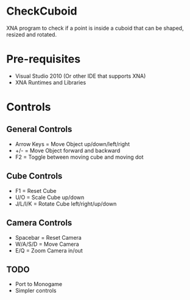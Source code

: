 CheckCuboid
===========

XNA program to check if a point is inside a cuboid that can be shaped, resized and rotated.

Pre-requisites
===========
 - Visual Studio 2010 (Or other IDE that supports XNA)
 - XNA Runtimes and Libraries

Controls
===========

General Controls
----------------
 - Arrow Keys	=		Move Object up/down/left/right
 - +/- 		=		Move Object forward and backward
 - F2			=		Toggle between moving cube and moving dot


Cube Controls
----------------
 - F1			=		Reset Cube
 - U/O			=		Scale Cube up/down
 - J/L/I/K		=		Rotate Cube left/right/up/down


Camera Controls
----------------
 - Spacebar	=		Reset Camera
 - W/A/S/D		=		Move Camera
 - E/Q			=		Zoom Camera in/out

TODO
----------------
 - Port to Monogame
 - Simpler controls

